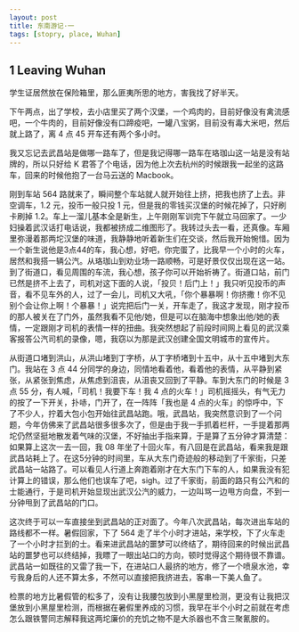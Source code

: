 ```yaml
---
layout: post
title: 东南游记·一
tags: [stopry, place, Wuhan]
---
```


## 1 Leaving Wuhan

学生证居然放在保险箱里，那么匪夷所思的地方，害我找了好半天。

下午两点，出了学校，去小店里买了两个汉堡，一个鸡肉的，目前好像没有禽流感吧，一个牛肉的，目前好像没有口蹄疫吧，一罐八宝粥，目前没有毒大米吧，然后就上路了，离 4 点 45 开车还有两个多小时。

我又忘记去武昌站是做哪一路车了，但是我记得哪一路车在珞珈山这一站是没有站牌的，所以只好给 K 君答了个电话，因为他上次去杭州的时候跟我一起坐的这路车，回来的时候他抱了一台马云送的 Macbook。

刚到车站 564 路就来了，瞬间整个车站就人就开始往上挤，把我也挤了上去。非空调车，1.2 元，投币一般只投 1 元，但是我的零钱买汉堡的时候花掉了，只好刷卡刷掉 1.2。车上一溜儿基本全是新生，上午刚刚军训完下午就立马回家了。一少妇操着武汉话打电话说，我都被挤成二维图形了。我转过头去一看，还真像。车厢里弥漫着那两坨汉堡的味道，我静静地听着新生们在交谈，然后我开始惋惜。因为一个新生说他是3点44的车，我心想，好吧，你完蛋了，比我早一个小时的火车，居然和我搭一辆公汽。从珞珈山到劝业场一路顺畅，可是好景仅仅出现在这一站。到了街道口，看见周围的车流，我心想，孩子你可以开始祈祷了。街道口站，前门已然是挤不上去了，司机对这下面的人说，「投贝！后门上！」我只听见投币的声音，看不见车外的人，过了一会儿，司机又大吼，「你个暴暴啊！你挤撒！你不见别个会让你上啊！个暴暴！」说完把后门一关，开车走了，我这才发现，刚才投币的那人被关在了门外，虽然我看不见他/她，但是可以在脑海中想象出他/她的表情，一定跟刚才司机的表情一样的扭曲。我突然想起了前段时间网上看见的武汉乘客报答公汽司机的录像，嗯，我窃以为那是武汉创建全国文明城市的宣传片。

从街道口堵到洪山，从洪山堵到丁字桥，从丁字桥堵到十五中，从十五中堵到大东门。我站在 3 点 44 分同学的身边，同情地看着他，看着他的表情，从平静到紧张，从紧张到焦虑，从焦虑到沮丧，从沮丧又回到了平静。车到大东门的时候是 3 点 55 分，有人喊，「司机！我要下车！我 4 点的火车！」司机摇摇头，有气无力的按了一下开关，扑哧，门开了，在一阵阵「我也是 4 点的火车」的惊呼中，下了不少人，拧着大包小包开始往武昌站跑。哦，武昌站，我突然意识到了一个问题，今年仿佛来了武昌站很多很多次了，但是由于我一手抓着栏杆，一手提着那两坨仍然坚挺地散发着气味的汉堡，不好抽出手指来算，于是算了五分钟才算清楚：如果算上这次一去一回，我 08 年坐了十回火车，有八回是在武昌站，看来我是跟武昌站耗上了。在这5分钟的时间里，车从大东门奇迹般的移动到了千家街，只差武昌站一站路了。可以看见人行道上奔跑着刚才在大东门下车的人，如果我没有犯计算上的错误，那么他们也误车了吧，sigh。过了千家街，前面的路只有公汽和的士能通行，于是司机开始显现出武汉公汽的威力，一边叫骂一边甩方向盘，不到一分钟甩到了武昌站的门口。

这次终于可以一车直接坐到武昌站的正对面了。今年八次武昌站，每次进出车站的路线都不一样。暑假回家，下了 564 走了半个小时才进站，来学校，下了火车走了一个小时才拦到的士。看来进武昌站的噩梦可以终结了，期待回来的时候出武昌站的噩梦也可以终结掉，我瞟了一眼出站口的方向，顿时觉得这个期待很不靠谱。武昌站一如既往的又雷了我一下，在进站口人最挤的地方，修了一个喷泉水池，幸亏我身后的人还不算太多，不然可以直接把我挤进去，客串一下美人鱼了。

检票的地方比暑假管的松多了，没有让我腰包放到小黑屋里检测，更没有让我把汉堡放到小黑屋里检测，而根据在暑假里养成的习惯，我早在半个小时之前就在考虑怎么跟铁警同志解释我这两坨廉价的充饥之物不是大杀器也不含三聚氰胺的。
